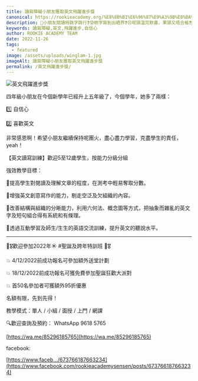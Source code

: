 ```yaml
---
title: 讀寫障礙小朋友獲取英文飛躍進步獎
canonical: https://rookieacademy.org/%E8%8B%B1%E6%96%87%E9%A3%9B%E8%BA%8D%E9%80%B2%E6%AD%A5%E7%8D%8E/
description: 🥹小朋友閱讀時跳字跳行❓😰啲字寫到出晒界❓😣呢頭溫完默書，果頭又唔合格❓👩🏼‍🏫可能係讀寫障礙嘅問題！但係只要肯努力，小朋友都可以出闖一片天空!好似呢個同學仔咁，今個學年由四年級升上五年級，她多了自信心和更喜歡英文...
keywords: 讀寫障礙,英文,飛躍進步,自信心
author: ROOKIE ACADEMY TEAM
date: 2022-11-26
tags:
  - featured
image: /assets/uploads/winglam-1.jpg
imageAlt: 讀寫障礙小朋友獲取英文飛躍進步獎
permalink: /英文飛躍進步獎/
---
```

![英文飛躍進步獎](/assets/uploads/winglam-2.jpg)

四年級小朋友在今個新學年已經升上五年級了，今個學年，她多了兩樣：

1️⃣ 自信心

2️⃣ 喜歡英文

非常感恩啊！希望小朋友繼續保持呢團火，盡心盡力學習，克盡學生的責任，yeah！

【英文讀寫訓練】歡迎5至12歲學生，按能力分級分組

強效教學目標：

📝提高學生對閱讀及理解文章的程度，在測考中輕易奪取分數。

📝增強英文創意寫作的能力，剔走空泛及欠組織的內容。

📝改善結構與組織的分晰能力，利用六何法、概念圖等方式，把抽象而雜亂的英文字及短句組合得有系統和有條理。

📝透過互動學習及師生/生生的英語交流訓練，提升英文的聽說水平。

----------------------------------------------------------------------------------------------------

🥰🎖️歡迎參加2022年☀️ #聖誕及跨年特訓班 🥰🎖️

💥 4/12/2022前成功報名可參加額外送堂計劃

💥 18/12/2022前成功報名可獲免費參加聖誕狂歡大派對

💥 首50名參加者可獲額外95折優惠

名額有限，先到先得！

教學模式：單人 / 小組 / 面授 / 上門 / 網課

🔍歡迎查詢及預約： WhatsApp 9618 5765 

[https://wa.me/85296185765](https://wa.me/85296185765)

facebook:

[https://www.faceb.../673766187663234](https://www.facebook.com/rookieacademysensen/posts/673766187663234)